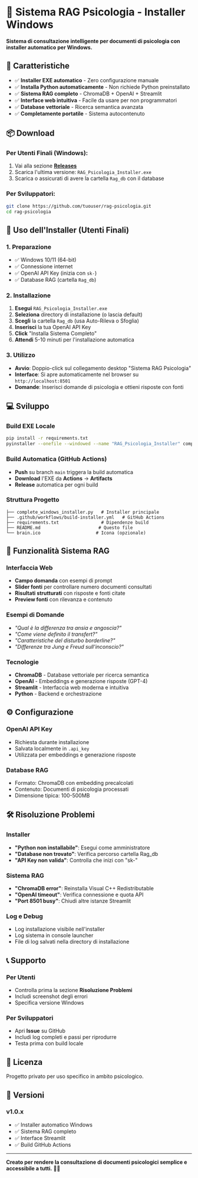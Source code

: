 # 🧠 Sistema RAG Psicologia - Installer Windows

**Sistema di consultazione intelligente per documenti di psicologia con installer automatico per Windows.**

## 🚀 Caratteristiche

- ✅ **Installer EXE automatico** - Zero configurazione manuale
- ✅ **Installa Python automaticamente** - Non richiede Python preinstallato  
- ✅ **Sistema RAG completo** - ChromaDB + OpenAI + Streamlit
- ✅ **Interface web intuitiva** - Facile da usare per non programmatori
- ✅ **Database vettoriale** - Ricerca semantica avanzata
- ✅ **Completamente portatile** - Sistema autocontenuto

## 📦 Download

### Per Utenti Finali (Windows):
1. Vai alla sezione **[Releases](../../releases)**
2. Scarica l'ultima versione: `RAG_Psicologia_Installer.exe`
3. Scarica o assicurati di avere la cartella `Rag_db` con il database

### Per Sviluppatori:
```bash
git clone https://github.com/tuouser/rag-psicologia.git
cd rag-psicologia
```

## 🔧 Uso dell'Installer (Utenti Finali)

### 1. Preparazione
- ✅ Windows 10/11 (64-bit)
- ✅ Connessione internet
- ✅ OpenAI API Key (inizia con `sk-`)
- ✅ Database RAG (cartella `Rag_db`)

### 2. Installazione
1. **Esegui** `RAG_Psicologia_Installer.exe`
2. **Seleziona** directory di installazione (o lascia default)
3. **Scegli** la cartella `Rag_db` (usa Auto-Rileva o Sfoglia)
4. **Inserisci** la tua OpenAI API Key
5. **Click** "Installa Sistema Completo"
6. **Attendi** 5-10 minuti per l'installazione automatica

### 3. Utilizzo
- **Avvio**: Doppio-click sul collegamento desktop "Sistema RAG Psicologia"
- **Interface**: Si apre automaticamente nel browser su `http://localhost:8501`
- **Domande**: Inserisci domande di psicologia e ottieni risposte con fonti

## 💻 Sviluppo

### Build EXE Locale
```bash
pip install -r requirements.txt
pyinstaller --onefile --windowed --name "RAG_Psicologia_Installer" complete_windows_installer.py
```

### Build Automatica (GitHub Actions)
- **Push** su branch `main` triggera la build automatica
- **Download** l'EXE da **Actions** → **Artifacts**
- **Release** automatica per ogni build

### Struttura Progetto
```
├── complete_windows_installer.py   # Installer principale
├── .github/workflows/build-installer.yml   # GitHub Actions
├── requirements.txt                # Dipendenze build
├── README.md                      # Questo file
└── brain.ico                     # Icona (opzionale)
```

## 🧠 Funzionalità Sistema RAG

### Interfaccia Web
- **Campo domanda** con esempi di prompt
- **Slider fonti** per controllare numero documenti consultati
- **Risultati strutturati** con risposte e fonti citate
- **Preview fonti** con rilevanza e contenuto

### Esempi di Domande
- *"Qual è la differenza tra ansia e angoscia?"*
- *"Come viene definito il transfert?"*
- *"Caratteristiche del disturbo borderline?"*
- *"Differenze tra Jung e Freud sull'inconscio?"*

### Tecnologie
- **ChromaDB** - Database vettoriale per ricerca semantica
- **OpenAI** - Embeddings e generazione risposte (GPT-4)
- **Streamlit** - Interfaccia web moderna e intuitiva
- **Python** - Backend e orchestrazione

## ⚙️ Configurazione

### OpenAI API Key
- Richiesta durante installazione
- Salvata localmente in `.api_key`
- Utilizzata per embeddings e generazione risposte

### Database RAG
- Formato: ChromaDB con embedding precalcolati
- Contenuto: Documenti di psicologia processati
- Dimensione tipica: 100-500MB

## 🛠️ Risoluzione Problemi

### Installer
- **"Python non installabile"**: Esegui come amministratore
- **"Database non trovato"**: Verifica percorso cartella Rag_db
- **"API Key non valida"**: Controlla che inizi con "sk-"

### Sistema RAG  
- **"ChromaDB error"**: Reinstalla Visual C++ Redistributable
- **"OpenAI timeout"**: Verifica connessione e quota API
- **"Port 8501 busy"**: Chiudi altre istanze Streamlit

### Log e Debug
- Log installazione visibile nell'installer
- Log sistema in console launcher
- File di log salvati nella directory di installazione

## 📞 Supporto

### Per Utenti
- Controlla prima la sezione **Risoluzione Problemi**
- Includi screenshot degli errori
- Specifica versione Windows

### Per Sviluppatori
- Apri **Issue** su GitHub
- Includi log completi e passi per riprodurre
- Testa prima con build locale

## 📄 Licenza

Progetto privato per uso specifico in ambito psicologico.

## 🔄 Versioni

### v1.0.x
- ✅ Installer automatico Windows
- ✅ Sistema RAG completo  
- ✅ Interface Streamlit
- ✅ Build GitHub Actions

---

**Creato per rendere la consultazione di documenti psicologici semplice e accessibile a tutti.** 🧠✨